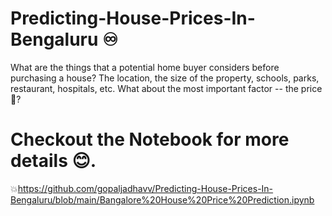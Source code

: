# Predicting-House-Prices-In-Bengaluru ♾
What are the things that a potential home buyer considers before purchasing a house? The location, the size of the property, schools, parks, restaurant, hospitals, etc. What about the most important factor -- the price 🤑? 

# Checkout the Notebook for more details 😊.
  💥https://github.com/gopaljadhavv/Predicting-House-Prices-In-Bengaluru/blob/main/Bangalore%20House%20Price%20Prediction.ipynb
